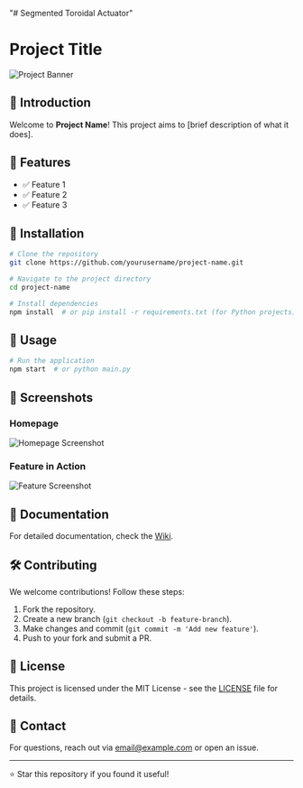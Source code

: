 "# Segmented Toroidal Actuator" 
  # Project Title

![Project Banner](images/banner.png)

## 🌟 Introduction

Welcome to **Project Name**! This project aims to [brief description of what it does].

## 📌 Features

- ✅ Feature 1
- ✅ Feature 2
- ✅ Feature 3

## 🚀 Installation

```bash
# Clone the repository
git clone https://github.com/yourusername/project-name.git

# Navigate to the project directory
cd project-name

# Install dependencies
npm install  # or pip install -r requirements.txt (for Python projects)
```

## 🎯 Usage

```bash
# Run the application
npm start  # or python main.py
```

## 📸 Screenshots

### Homepage
![Homepage Screenshot](images/homepage.png)

### Feature in Action
![Feature Screenshot](images/feature.png)

## 📄 Documentation

For detailed documentation, check the [Wiki](https://github.com/yourusername/project-name/wiki).

## 🛠️ Contributing

We welcome contributions! Follow these steps:

1. Fork the repository.
2. Create a new branch (`git checkout -b feature-branch`).
3. Make changes and commit (`git commit -m 'Add new feature'`).
4. Push to your fork and submit a PR.

## 📜 License

This project is licensed under the MIT License - see the [LICENSE](LICENSE) file for details.

## 💬 Contact

For questions, reach out via [email@example.com](mailto:email@example.com) or open an issue.

---

⭐ Star this repository if you found it useful!
